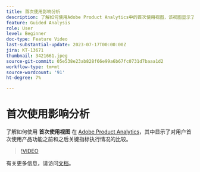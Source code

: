 ```yaml
---
title: 首次使用影响分析
description: 了解如何使用Adobe Product Analytics中的首次使用视图，该视图显示了在用户首次使用产品功能之前和之后关键指示器的执行方式对比。
feature: Guided Analysis
role: User
level: Beginner
doc-type: Feature Video
last-substantial-update: 2023-07-17T00:00:00Z
jira: KT-13671
thumbnail: 3421661.jpeg
source-git-commit: 05e538e23ab828f66e99a6b67fc0731d7baaa1d2
workflow-type: tm+mt
source-wordcount: '91'
ht-degree: 7%

---
```



# 首次使用影响分析

了解如何使用 **首次使用视图** 在 [Adobe Product Analytics](../../adobe-product-analytics/adobe-product-analytics-overview.md)，其中显示了对用户首次使用产品功能之前和之后关键指标执行情况的比较。

>[!VIDEO](https://video.tv.adobe.com/v/3421661/?learn=on)

有关更多信息，请访问[文档](https://experienceleague.adobe.com/docs/analytics-platform/using/guided-analysis/impact/first-use.html)。
